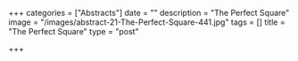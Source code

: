 +++
categories = ["Abstracts"]
date = ""
description = "The Perfect Square"
image = "/images/abstract-21-The-Perfect-Square-441.jpg"
tags = []
title = "The Perfect Square"
type = "post"

+++
